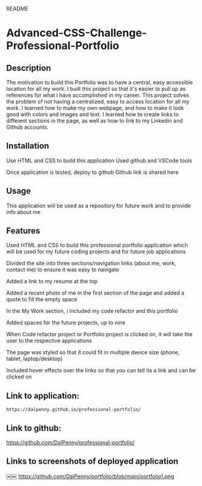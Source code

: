 README 

# Advanced-CSS-Challenge-Professional-Portfolio


## Description

The motivation to build this Portfolio was to have a central, easy accessible location for all my work.
I built this project so that it's easier to pull up as references for what i have accomplished in my career. 
This project solves the problem of not having a centralized, easy to access location for all my work.
I learned how to make my own webpage, and how to make it look good with colors and images and text. I learned how to create links to different sections in the page, as well as how to link to my Linkedin and Github accounts.


## Installation

Use HTML and CSS to build this application
Used github and VSCode tools

Once application is tested, deploy to github
Github link is shared here 


## Usage

This application will be used as a repository for future work and to provide info about me  


## Features

Used HTML and CSS to build this professional portfolio application which will be used for my future coding projects and for future job applications

Divided the site into three sections/navigation links (about me, work, contact me) to ensure it was easy to navigate

Added a link to my resume at the top

Added a recent photo of me in the first section of the page and added a quote to fill the empty space

In the My Work section, i included my code refactor and this portfolio

Added spaces for the future projects, up to nine

When Code refactor project or Portfolio project is clicked on, it will take the user to the respective applications

The page was styled so that it could fit in multiple device size (phone, tablet, laptop/desktop) 

Included hover effects over the links so that you can tell its a link and can be clicked on

## Link to application: 
    https://dalpenny.github.io/professional-portfolio/
   
## Link to github: 
   https://github.com/DalPenny/professional-portfolio/
   
## Links to screenshots of deployed application
￼￼
    https://github.com/DalPenny/portfolio/blob/main/portfolio1.png
